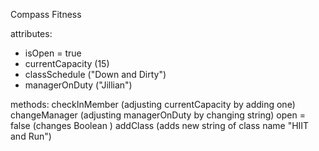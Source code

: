 Compass Fitness

attributes:

+ isOpen = true
+ currentCapacity (15)
+ classSchedule ("Down and Dirty")
+ managerOnDuty ("Jillian")

methods:
checkInMember (adjusting currentCapacity by adding one)
changeManager (adjusting managerOnDuty by changing string)
open  = false (changes Boolean )
addClass (adds new string of class name "HIIT and Run")

